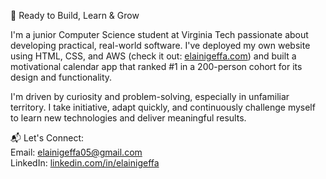 🎯 Ready to Build, Learn & Grow

I'm a junior Computer Science student at Virginia Tech passionate about developing practical, real-world software. I've deployed my own website using HTML, CSS, and AWS (check it out: [elainigeffa.com](https://elainigeffa.com)) and built a motivational calendar app that ranked #1 in a 200-person cohort for its design and functionality.

I'm driven by curiosity and problem-solving, especially in unfamiliar territory. I take initiative, adapt quickly, and continuously challenge myself to learn new technologies and deliver meaningful results.

📬 Let's Connect:  
Email: elainigeffa05@gmail.com  
LinkedIn: [linkedin.com/in/elainigeffa](https://www.linkedin.com/in/elainigeffa)


<!--
**elaini-geffa/elaini-geffa** is a ✨ _special_ ✨ repository because its `README.md` (this file) appears on your GitHub profile.

Here are some ideas to get you started:

- 🔭 I’m currently working on ...
- 🌱 I’m currently learning ...
- 👯 I’m looking to collaborate on ...
- 🤔 I’m looking for help with ...
- 💬 Ask me about ...
- 📫 How to reach me: ...
- 😄 Pronouns: ...
- ⚡ Fun fact: ...
-->
